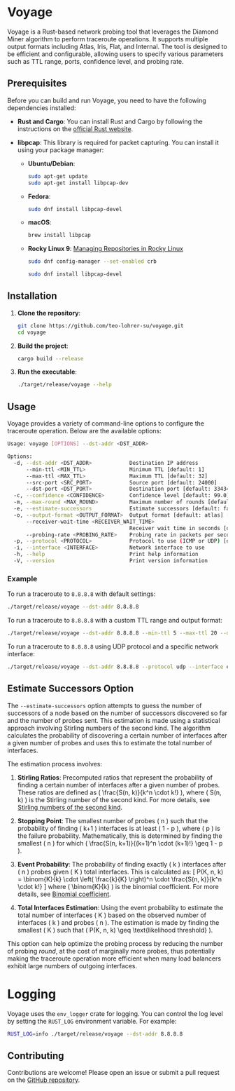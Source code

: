 # Voyage

Voyage is a Rust-based network probing tool that leverages the Diamond Miner algorithm to perform traceroute operations. It supports multiple output formats including Atlas, Iris, Flat, and Internal. The tool is designed to be efficient and configurable, allowing users to specify various parameters such as TTL range, ports, confidence level, and probing rate.

## Prerequisites

Before you can build and run Voyage, you need to have the following dependencies installed:

- **Rust and Cargo**: You can install Rust and Cargo by following the instructions on the [official Rust website](https://www.rust-lang.org/tools/install).
- **libpcap**: This library is required for packet capturing. You can install it using your package manager:

  - **Ubuntu/Debian**:
    ```sh
    sudo apt-get update
    sudo apt-get install libpcap-dev
    ```

  - **Fedora**:
    ```sh
    sudo dnf install libpcap-devel
    ```

  - **macOS**:
    ```sh
    brew install libpcap
    ```

  - **Rocky Linux 9**:
    [Managing Repositories in Rocky Linux](https://wiki.rockylinux.org/rocky/repo/)
    ```sh
    sudo dnf config-manager --set-enabled crb
    ```

    ```sh
    sudo dnf install libpcap-devel
    ```

## Installation

1. **Clone the repository**:
    ```sh
    git clone https://github.com/teo-lohrer-su/voyage.git
    cd voyage
    ```

2. **Build the project**:
    ```sh
    cargo build --release
    ```

3. **Run the executable**:
    ```sh
    ./target/release/voyage --help
    ```

## Usage

Voyage provides a variety of command-line options to configure the traceroute operation. Below are the available options:

```sh
Usage: voyage [OPTIONS] --dst-addr <DST_ADDR>

Options:
  -d, --dst-addr <DST_ADDR>            Destination IP address
      --min-ttl <MIN_TTL>              Minimum TTL [default: 1]
      --max-ttl <MAX_TTL>              Maximum TTL [default: 32]
      --src-port <SRC_PORT>            Source port [default: 24000]
      --dst-port <DST_PORT>            Destination port [default: 33434]
  -c, --confidence <CONFIDENCE>        Confidence level [default: 99.0]
  -m, --max-round <MAX_ROUND>          Maximum number of rounds [default: 100]
  -e, --estimate-successors            Estimate successors [default: false]
  -o, --output-format <OUTPUT_FORMAT>  Output format [default: atlas] [possible values: atlas, iris, flat, internal, quiet]
      --receiver-wait-time <RECEIVER_WAIT_TIME>
                                       Receiver wait time in seconds [default: 1]
      --probing-rate <PROBING_RATE>    Probing rate in packets per second [default: 100]
  -p, --protocol <PROTOCOL>            Protocol to use (ICMP or UDP) [default: icmp] [possible values: icmp, udp]
  -i, --interface <INTERFACE>          Network interface to use
  -h, --help                           Print help information
  -V, --version                        Print version information
```

### Example

To run a traceroute to `8.8.8.8` with default settings:

```sh
./target/release/voyage --dst-addr 8.8.8.8
```

To run a traceroute to `8.8.8.8` with a custom TTL range and output format:

```sh
./target/release/voyage --dst-addr 8.8.8.8 --min-ttl 5 --max-ttl 20 --output-format flat
```

To run a traceroute to `8.8.8.8` using UDP protocol and a specific network interface:

```sh
./target/release/voyage --dst-addr 8.8.8.8 --protocol udp --interface eth0
```

## Estimate Successors Option

The `--estimate-successors` option attempts to guess the number of successors of a node based on the number of successors discovered so far and the number of probes sent. This estimation is made using a statistical approach involving Stirling numbers of the second kind. The algorithm calculates the probability of discovering a certain number of interfaces after a given number of probes and uses this to estimate the total number of interfaces.

The estimation process involves:

1. **Stirling Ratios**: Precomputed ratios that represent the probability of finding a certain number of interfaces after a given number of probes. These ratios are defined as \( \frac{S(n, k)}{k^n \cdot k!} \), where \( S(n, k) \) is the Stirling number of the second kind. For more details, see [Stirling numbers of the second kind](https://en.wikipedia.org/wiki/Stirling_numbers_of_the_second_kind).

2. **Stopping Point**: The smallest number of probes \( n \) such that the probability of finding \( k+1 \) interfaces is at least \( 1 - p \), where \( p \) is the failure probability. Mathematically, this is determined by finding the smallest \( n \) for which \( \frac{S(n, k+1)}{(k+1)^n \cdot (k+1)!} \geq 1 - p \).

3. **Event Probability**: The probability of finding exactly \( k \) interfaces after \( n \) probes given \( K \) total interfaces. This is calculated as:
   \[
   P(K, n, k) = \binom{K}{k} \cdot \left( \frac{k}{K} \right)^n \cdot \frac{S(n, k)}{k^n \cdot k!}
   \]
   where \( \binom{K}{k} \) is the binomial coefficient. For more details, see [Binomial coefficient](https://en.wikipedia.org/wiki/Binomial_coefficient).

4. **Total Interfaces Estimation**: Using the event probability to estimate the total number of interfaces \( K \) based on the observed number of interfaces \( k \) and probes \( n \). The estimation is made by finding the smallest \( K \) such that \( P(K, n, k) \geq \text{likelihood threshold} \).

This option can help optimize the probing process by reducing the number of probing *round*, at the cost of marginally more probes, thus potentially making the traceroute operation more efficient when many load balancers exhibit large numbers of outgoing interfaces.

# Logging

Voyage uses the `env_logger` crate for logging. You can control the log level by setting the `RUST_LOG` environment variable. For example:

```sh
RUST_LOG=info ./target/release/voyage --dst-addr 8.8.8.8
```

## Contributing

Contributions are welcome! Please open an issue or submit a pull request on the [GitHub repository](https://github.com/teo-lohrer-su/voyage).
